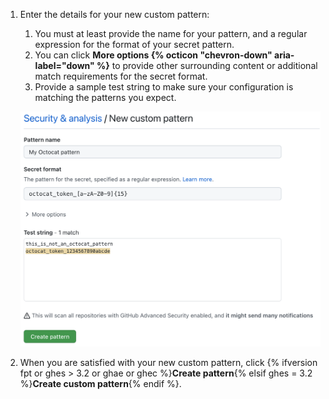 1. Enter the details for your new custom pattern:
   1. You must at least provide the name for your pattern, and a regular expression for the format of your secret pattern.
   1. You can click **More options {% octicon "chevron-down" aria-label="down" %}** to provide other surrounding content or additional match requirements for the secret format.
   1. Provide a sample test string to make sure your configuration is matching the patterns you expect.

   ![Create a custom {% data variables.product.prodname_secret_scanning %} pattern form](/assets/images/help/repository/secret-scanning-create-custom-pattern.png)
1. When you are satisfied with your new custom pattern, click {% ifversion fpt or ghes > 3.2 or ghae or ghec %}**Create pattern**{% elsif ghes = 3.2 %}**Create custom pattern**{% endif %}.
